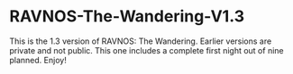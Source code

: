 # RAVNOS-The-Wandering-V1.3
This is the 1.3 version of RAVNOS: The Wandering. Earlier versions are private and not public. This one includes a complete first night out of nine planned. Enjoy!
